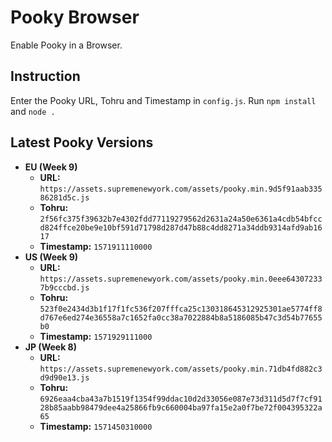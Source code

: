 # Pooky Browser
Enable Pooky in a Browser.

## Instruction
Enter the Pooky URL, Tohru and Timestamp in `config.js`. Run `npm install` and `node .`

## Latest Pooky Versions

* **EU (Week 9)**
  - **URL:** `https://assets.supremenewyork.com/assets/pooky.min.9d5f91aab33586281d5c.js`
  - **Tohru:** `2f56fc375f39632b7e4302fdd77119279562d2631a24a50e6361a4cdb54bfccd824ffce20be9e10bf591d71798d287d47b88c4dd8271a34ddb9314afd9ab1617`
  - **Timestamp:** `1571911110000`
* **US (Week 9)**
  - **URL:** `https://assets.supremenewyork.com/assets/pooky.min.0eee643072337b9cccbd.js`
  - **Tohru:** `523f0e2434d3b1f17f1fc536f207fffca25c130318645312925301ae5774ff8d767e6ed274e36558a7c1652fa0cc38a7022884b8a5186085b47c3d54b77655b0`
  - **Timestamp:** `1571929111000`
* **JP (Week 8)**
  - **URL:** `https://assets.supremenewyork.com/assets/pooky.min.71db4fd882c3d9d90e13.js`
  - **Tohru:** `6926eaa4cba43a7b1519f1354f99ddac10d2d33056e087e73d311d5d7f7cf9128b85aabb98479dee4a25866fb9c660004ba97fa15e2a0f7be72f004395322a65`
  - **Timestamp:** `1571450310000`
